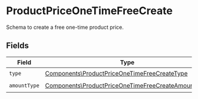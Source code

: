 # ProductPriceOneTimeFreeCreate

Schema to create a free one-time product price.


## Fields

| Field                                                                                                                    | Type                                                                                                                     | Required                                                                                                                 | Description                                                                                                              |
| ------------------------------------------------------------------------------------------------------------------------ | ------------------------------------------------------------------------------------------------------------------------ | ------------------------------------------------------------------------------------------------------------------------ | ------------------------------------------------------------------------------------------------------------------------ |
| `type`                                                                                                                   | [Components\ProductPriceOneTimeFreeCreateType](../../Models/Components/ProductPriceOneTimeFreeCreateType.md)             | :heavy_check_mark:                                                                                                       | N/A                                                                                                                      |
| `amountType`                                                                                                             | [Components\ProductPriceOneTimeFreeCreateAmountType](../../Models/Components/ProductPriceOneTimeFreeCreateAmountType.md) | :heavy_check_mark:                                                                                                       | N/A                                                                                                                      |